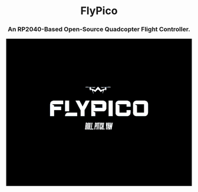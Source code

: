 <div align="center">
  <h1>FlyPico</h1>
  <h3>An RP2040-Based Open-Source Quadcopter Flight Controller.</h3>
  <img src="Docs/Logo/Logo.jpg" alt="Logo" width="700" height="400">
</div>
